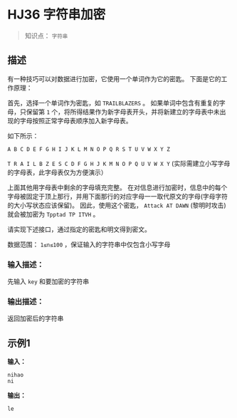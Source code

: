# HJ36 字符串加密


> 知识点： `字符串`


## 描述


有一种技巧可以对数据进行加密，它使用一个单词作为它的密匙。
下面是它的工作原理：


首先，选择一个单词作为密匙，如 `TRAILBLAZERS` 。
如果单词中包含有重复的字母，只保留第 `1` 个，将所得结果作为新字母表开头，并将新建立的字母表中未出现的字母按照正常字母表顺序加入新字母表。


如下所示：

`A B C D E F G H I J K L M N O P Q R S T U V W X Y Z`

`T R A I L B Z E S C D F G H J K M N O P Q U V W X Y` (实际需建立小写字母的字母表，此字母表仅为方便演示）


上面其他用字母表中剩余的字母填充完整。
在对信息进行加密时，信息中的每个字母被固定于顶上那行，并用下面那行的对应字母一一取代原文的字母(字母字符的大小写状态应该保留)。
因此，使用这个密匙， `Attack AT DAWN` (黎明时攻击)就会被加密为 `Tpptad TP ITVH` 。


请实现下述接口，通过指定的密匙和明文得到密文。


数据范围： `1≤n≤100` ，保证输入的字符串中仅包含小写字母


### 输入描述：


先输入 `key` 和要加密的字符串


### 输出描述：


返回加密后的字符串


## 示例1


**输入：**
```text
nihao
ni
```


**输出：**
```text
le
```
